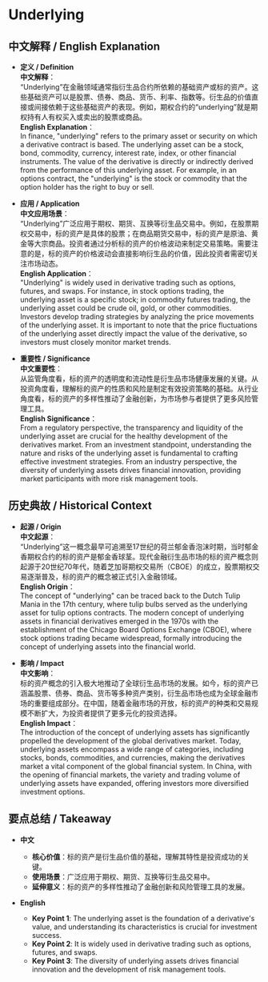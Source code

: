# Underlying

## 中文解释 / English Explanation

* **定义 / Definition**  
  **中文解释**：  
  “Underlying”在金融领域通常指衍生品合约所依赖的基础资产或标的资产。这些基础资产可以是股票、债券、商品、货币、利率、指数等。衍生品的价值直接或间接依赖于这些基础资产的表现。例如，期权合约的“underlying”就是期权持有人有权买入或卖出的股票或商品。  
  **English Explanation**：  
  In finance, "underlying" refers to the primary asset or security on which a derivative contract is based. The underlying asset can be a stock, bond, commodity, currency, interest rate, index, or other financial instruments. The value of the derivative is directly or indirectly derived from the performance of this underlying asset. For example, in an options contract, the "underlying" is the stock or commodity that the option holder has the right to buy or sell.

* **应用 / Application**  
  **中文应用场景**：  
  “Underlying”广泛应用于期权、期货、互换等衍生品交易中。例如，在股票期权交易中，标的资产是具体的股票；在商品期货交易中，标的资产是原油、黄金等大宗商品。投资者通过分析标的资产的价格波动来制定交易策略。需要注意的是，标的资产的价格波动会直接影响衍生品的价值，因此投资者需密切关注市场动态。  
  **English Application**：  
  "Underlying" is widely used in derivative trading such as options, futures, and swaps. For instance, in stock options trading, the underlying asset is a specific stock; in commodity futures trading, the underlying asset could be crude oil, gold, or other commodities. Investors develop trading strategies by analyzing the price movements of the underlying asset. It is important to note that the price fluctuations of the underlying asset directly impact the value of the derivative, so investors must closely monitor market trends.

* **重要性 / Significance**  
  **中文重要性**：  
  从监管角度看，标的资产的透明度和流动性是衍生品市场健康发展的关键。从投资角度看，理解标的资产的性质和风险是制定有效投资策略的基础。从行业角度看，标的资产的多样性推动了金融创新，为市场参与者提供了更多风险管理工具。  
  **English Significance**：  
  From a regulatory perspective, the transparency and liquidity of the underlying asset are crucial for the healthy development of the derivatives market. From an investment standpoint, understanding the nature and risks of the underlying asset is fundamental to crafting effective investment strategies. From an industry perspective, the diversity of underlying assets drives financial innovation, providing market participants with more risk management tools.

## 历史典故 / Historical Context

* **起源 / Origin**  
  **中文起源**：  
  “Underlying”这一概念最早可追溯至17世纪的荷兰郁金香泡沫时期，当时郁金香期权合约的标的资产是郁金香球茎。现代金融衍生品市场的标的资产概念则起源于20世纪70年代，随着芝加哥期权交易所（CBOE）的成立，股票期权交易逐渐普及，标的资产的概念被正式引入金融领域。  
  **English Origin**：  
  The concept of "underlying" can be traced back to the Dutch Tulip Mania in the 17th century, where tulip bulbs served as the underlying asset for tulip options contracts. The modern concept of underlying assets in financial derivatives emerged in the 1970s with the establishment of the Chicago Board Options Exchange (CBOE), where stock options trading became widespread, formally introducing the concept of underlying assets into the financial world.

* **影响 / Impact**  
  **中文影响**：  
  标的资产概念的引入极大地推动了全球衍生品市场的发展。如今，标的资产已涵盖股票、债券、商品、货币等多种资产类别，衍生品市场也成为全球金融市场的重要组成部分。在中国，随着金融市场的开放，标的资产的种类和交易规模不断扩大，为投资者提供了更多元化的投资选择。  
  **English Impact**：  
  The introduction of the concept of underlying assets has significantly propelled the development of the global derivatives market. Today, underlying assets encompass a wide range of categories, including stocks, bonds, commodities, and currencies, making the derivatives market a vital component of the global financial system. In China, with the opening of financial markets, the variety and trading volume of underlying assets have expanded, offering investors more diversified investment options.

## 要点总结 / Takeaway

* **中文**  
  - **核心价值**：标的资产是衍生品价值的基础，理解其特性是投资成功的关键。  
  - **使用场景**：广泛应用于期权、期货、互换等衍生品交易中。  
  - **延伸意义**：标的资产的多样性推动了金融创新和风险管理工具的发展。

* **English**  
  - **Key Point 1**: The underlying asset is the foundation of a derivative's value, and understanding its characteristics is crucial for investment success.  
  - **Key Point 2**: It is widely used in derivative trading such as options, futures, and swaps.  
  - **Key Point 3**: The diversity of underlying assets drives financial innovation and the development of risk management tools.